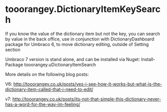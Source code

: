 # tooorangey.DictionaryItemKeySearch
If you know the value of the dictionary item but not the key, you can search by value in the back office, use in conjunction with DictionaryDashboard package for Umbraco 6, to move dictionary editing, outside of Setting section

Umbraco 7 version is stand alone, and can be installed via Nuget:
Install-Package tooorangey.uDictionaryItemSearch

More details on the following blog posts:

V6: http://tooorangey.co.uk/posts/yes-i-see-how-it-works-but-what-is-the-dictionary-item-called-that-i-need-to-edit/

v7: http://tooorangey.co.uk/posts/its-not-that-simple-this-dictionary-never-has-a-word-for-the-way-im-feeling/
